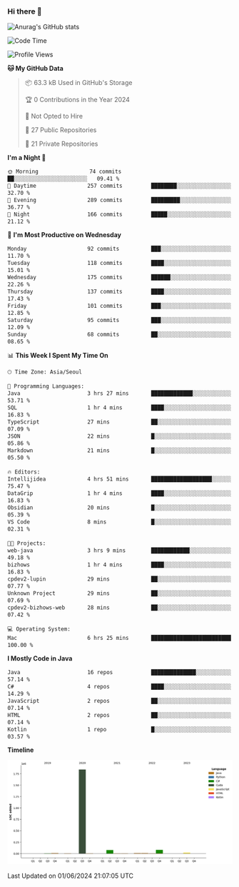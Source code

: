 ### Hi there 👋

![Anurag's GitHub stats](https://github-readme-stats.vercel.app/api?username=pllap&show_icons=true&theme=github_dark)

<!--START_SECTION:waka-->
![Code Time](http://img.shields.io/badge/Code%20Time-1%2C179%20hrs%2013%20mins-blue)

![Profile Views](http://img.shields.io/badge/Profile%20Views-0-blue)

**🐱 My GitHub Data** 

> 📦 63.3 kB Used in GitHub's Storage 
 > 
> 🏆 0 Contributions in the Year 2024
 > 
> 🚫 Not Opted to Hire
 > 
> 📜 27 Public Repositories 
 > 
> 🔑 21 Private Repositories 
 > 
**I'm a Night 🦉** 

```text
🌞 Morning                74 commits          ██░░░░░░░░░░░░░░░░░░░░░░░   09.41 % 
🌆 Daytime                257 commits         ████████░░░░░░░░░░░░░░░░░   32.70 % 
🌃 Evening                289 commits         █████████░░░░░░░░░░░░░░░░   36.77 % 
🌙 Night                  166 commits         █████░░░░░░░░░░░░░░░░░░░░   21.12 % 
```
📅 **I'm Most Productive on Wednesday** 

```text
Monday                   92 commits          ███░░░░░░░░░░░░░░░░░░░░░░   11.70 % 
Tuesday                  118 commits         ████░░░░░░░░░░░░░░░░░░░░░   15.01 % 
Wednesday                175 commits         ██████░░░░░░░░░░░░░░░░░░░   22.26 % 
Thursday                 137 commits         ████░░░░░░░░░░░░░░░░░░░░░   17.43 % 
Friday                   101 commits         ███░░░░░░░░░░░░░░░░░░░░░░   12.85 % 
Saturday                 95 commits          ███░░░░░░░░░░░░░░░░░░░░░░   12.09 % 
Sunday                   68 commits          ██░░░░░░░░░░░░░░░░░░░░░░░   08.65 % 
```


📊 **This Week I Spent My Time On** 

```text
🕑︎ Time Zone: Asia/Seoul

💬 Programming Languages: 
Java                     3 hrs 27 mins       █████████████░░░░░░░░░░░░   53.71 % 
SQL                      1 hr 4 mins         ████░░░░░░░░░░░░░░░░░░░░░   16.83 % 
TypeScript               27 mins             ██░░░░░░░░░░░░░░░░░░░░░░░   07.09 % 
JSON                     22 mins             █░░░░░░░░░░░░░░░░░░░░░░░░   05.86 % 
Markdown                 21 mins             █░░░░░░░░░░░░░░░░░░░░░░░░   05.50 % 

🔥 Editors: 
Intellijidea             4 hrs 51 mins       ███████████████████░░░░░░   75.47 % 
DataGrip                 1 hr 4 mins         ████░░░░░░░░░░░░░░░░░░░░░   16.83 % 
Obsidian                 20 mins             █░░░░░░░░░░░░░░░░░░░░░░░░   05.39 % 
VS Code                  8 mins              █░░░░░░░░░░░░░░░░░░░░░░░░   02.31 % 

🐱‍💻 Projects: 
web-java                 3 hrs 9 mins        ████████████░░░░░░░░░░░░░   49.18 % 
bizhows                  1 hr 4 mins         ████░░░░░░░░░░░░░░░░░░░░░   16.83 % 
cpdev2-lupin             29 mins             ██░░░░░░░░░░░░░░░░░░░░░░░   07.77 % 
Unknown Project          29 mins             ██░░░░░░░░░░░░░░░░░░░░░░░   07.69 % 
cpdev2-bizhows-web       28 mins             ██░░░░░░░░░░░░░░░░░░░░░░░   07.42 % 

💻 Operating System: 
Mac                      6 hrs 25 mins       █████████████████████████   100.00 % 
```

**I Mostly Code in Java** 

```text
Java                     16 repos            ██████████████░░░░░░░░░░░   57.14 % 
C#                       4 repos             ████░░░░░░░░░░░░░░░░░░░░░   14.29 % 
JavaScript               2 repos             ██░░░░░░░░░░░░░░░░░░░░░░░   07.14 % 
HTML                     2 repos             ██░░░░░░░░░░░░░░░░░░░░░░░   07.14 % 
Kotlin                   1 repo              █░░░░░░░░░░░░░░░░░░░░░░░░   03.57 % 
```



**Timeline**

![Lines of Code chart](https://raw.githubusercontent.com/pllap/pllap/main/assets/bar_graph.png)


 Last Updated on 01/06/2024 21:07:05 UTC
<!--END_SECTION:waka-->


<!--
**pllap/pllap** is a ✨ _special_ ✨ repository because its `README.md` (this file) appears on your GitHub profile.

Here are some ideas to get you started:

- 🔭 I’m currently working on ...
- 🌱 I’m currently learning ...
- 👯 I’m looking to collaborate on ...
- 🤔 I’m looking for help with ...
- 💬 Ask me about ...
- 📫 How to reach me: ...
- 😄 Pronouns: ...
- ⚡ Fun fact: ...
-->

